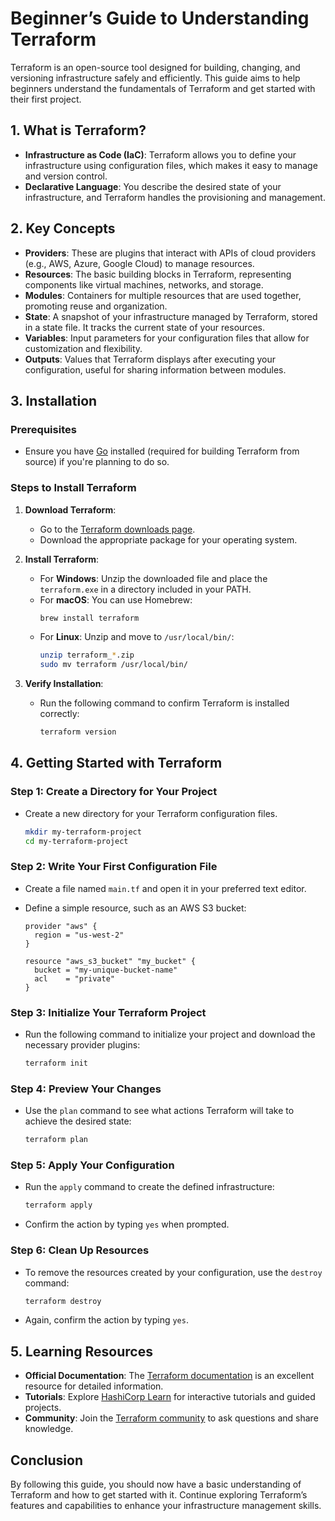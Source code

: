 # Beginner’s Guide to Understanding Terraform

Terraform is an open-source tool designed for building, changing, and versioning infrastructure safely and efficiently. This guide aims to help beginners understand the fundamentals of Terraform and get started with their first project.

## 1. What is Terraform?

- **Infrastructure as Code (IaC)**: Terraform allows you to define your infrastructure using configuration files, which makes it easy to manage and version control.
- **Declarative Language**: You describe the desired state of your infrastructure, and Terraform handles the provisioning and management.

## 2. Key Concepts

- **Providers**: These are plugins that interact with APIs of cloud providers (e.g., AWS, Azure, Google Cloud) to manage resources.
- **Resources**: The basic building blocks in Terraform, representing components like virtual machines, networks, and storage.
- **Modules**: Containers for multiple resources that are used together, promoting reuse and organization.
- **State**: A snapshot of your infrastructure managed by Terraform, stored in a state file. It tracks the current state of your resources.
- **Variables**: Input parameters for your configuration files that allow for customization and flexibility.
- **Outputs**: Values that Terraform displays after executing your configuration, useful for sharing information between modules.

## 3. Installation

### Prerequisites

- Ensure you have [Go](https://golang.org/dl/) installed (required for building Terraform from source) if you're planning to do so.

### Steps to Install Terraform

1. **Download Terraform**:

   - Go to the [Terraform downloads page](https://www.terraform.io/downloads.html).
   - Download the appropriate package for your operating system.

2. **Install Terraform**:

   - For **Windows**: Unzip the downloaded file and place the `terraform.exe` in a directory included in your PATH.
   - For **macOS**: You can use Homebrew:
     ```bash
     brew install terraform
     ```
   - For **Linux**: Unzip and move to `/usr/local/bin/`:
     ```bash
     unzip terraform_*.zip
     sudo mv terraform /usr/local/bin/
     ```

3. **Verify Installation**:
   - Run the following command to confirm Terraform is installed correctly:
     ```bash
     terraform version
     ```

## 4. Getting Started with Terraform

### Step 1: Create a Directory for Your Project

- Create a new directory for your Terraform configuration files.
  ```bash
  mkdir my-terraform-project
  cd my-terraform-project
  ```

### Step 2: Write Your First Configuration File

- Create a file named `main.tf` and open it in your preferred text editor.
- Define a simple resource, such as an AWS S3 bucket:

  ```hcl
  provider "aws" {
    region = "us-west-2"
  }

  resource "aws_s3_bucket" "my_bucket" {
    bucket = "my-unique-bucket-name"
    acl    = "private"
  }
  ```

### Step 3: Initialize Your Terraform Project

- Run the following command to initialize your project and download the necessary provider plugins:
  ```bash
  terraform init
  ```

### Step 4: Preview Your Changes

- Use the `plan` command to see what actions Terraform will take to achieve the desired state:
  ```bash
  terraform plan
  ```

### Step 5: Apply Your Configuration

- Run the `apply` command to create the defined infrastructure:
  ```bash
  terraform apply
  ```
- Confirm the action by typing `yes` when prompted.

### Step 6: Clean Up Resources

- To remove the resources created by your configuration, use the `destroy` command:
  ```bash
  terraform destroy
  ```
- Again, confirm the action by typing `yes`.

## 5. Learning Resources

- **Official Documentation**: The [Terraform documentation](https://www.terraform.io/docs/index.html) is an excellent resource for detailed information.
- **Tutorials**: Explore [HashiCorp Learn](https://learn.hashicorp.com/terraform) for interactive tutorials and guided projects.
- **Community**: Join the [Terraform community](https://discuss.hashicorp.com/c/terraform) to ask questions and share knowledge.

## Conclusion

By following this guide, you should now have a basic understanding of Terraform and how to get started with it. Continue exploring Terraform’s features and capabilities to enhance your infrastructure management skills.

```

```
